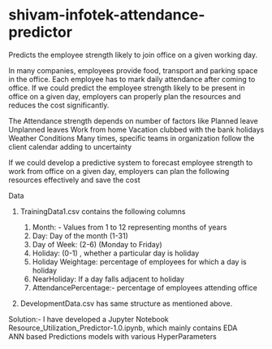 # shivam-infotek-attendance-predictor
Predicts the employee strength likely to join office on a given working day.


In many companies, employees provide food, transport and parking space in the office. Each employee has to mark daily attendance after coming to office. If we could predict the employee strength likely to be present in office on a given day, employers can properly plan the resources and reduces the cost significantly. 

The Attendance strength depends on number of factors like 
Planned leave
Unplanned leaves
Work from home 
Vacation clubbed with the bank holidays  
Weather Conditions
Many times, specific teams in organization follow the client calendar adding to uncertainty

If we could develop a predictive system to forecast employee strength to work from office on a given day, employers can plan the following resources effectively and save the cost

Data

1. TrainingData1.csv contains the following columns
	1. Month: - Values from 1 to 12 representing months of years
	2. Day: Day of the month (1-31)
	3. Day of Week: (2-6) (Monday to Friday)
	4. Holiday: (0-1) , whether a particular day is holiday
	5. Holiday Weightage: percentage of employees for which a day is holiday
	6. NearHoliday: If a day falls adjacent to holiday
	7. AttendancePercentage:- percentage of employees attending office

2. DevelopmentData.csv has same structure as mentioned above.

Solution:-
I have developed a Jupyter Notebook Resource_Utilization_Predictor-1.0.ipynb, which mainly contains 
	EDA  
	ANN based Predictions models with various HyperParameters
